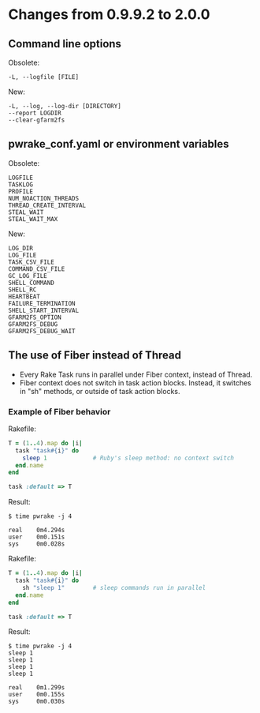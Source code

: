 # Changes from 0.9.9.2 to 2.0.0

## Command line options

Obsolete:

    -L, --logfile [FILE]

New:

    -L, --log, --log-dir [DIRECTORY]
    --report LOGDIR
    --clear-gfarm2fs


## pwrake_conf.yaml or environment variables

Obsolete:

    LOGFILE
    TASKLOG
    PROFILE
    NUM_NOACTION_THREADS
    THREAD_CREATE_INTERVAL
    STEAL_WAIT
    STEAL_WAIT_MAX

New:

    LOG_DIR
    LOG_FILE
    TASK_CSV_FILE
    COMMAND_CSV_FILE
    GC_LOG_FILE
    SHELL_COMMAND
    SHELL_RC
    HEARTBEAT
    FAILURE_TERMINATION
    SHELL_START_INTERVAL
    GFARM2FS_OPTION
    GFARM2FS_DEBUG
    GFARM2FS_DEBUG_WAIT

## The use of Fiber instead of Thread
* Every Rake Task runs in parallel under Fiber context, instead of Thread.
* Fiber context does not switch in task action blocks.
Instead, it switches in "sh" methods, or outside of task action blocks.

### Example of Fiber behavior
Rakefile:
```ruby
T = (1..4).map do |i|
  task "task#{i}" do
    sleep 1             # Ruby's sleep method: no context switch
  end.name
end

task :default => T
```

Result:

    $ time pwrake -j 4
    
    real	0m4.294s
    user	0m0.151s
    sys     0m0.028s

Rakefile:
```ruby
T = (1..4).map do |i|
  task "task#{i}" do
    sh "sleep 1"        # sleep commands run in parallel
  end.name
end

task :default => T
```

Result:

    $ time pwrake -j 4
    sleep 1
    sleep 1
    sleep 1
    sleep 1
    
    real	0m1.299s
    user	0m0.155s
    sys     0m0.030s
